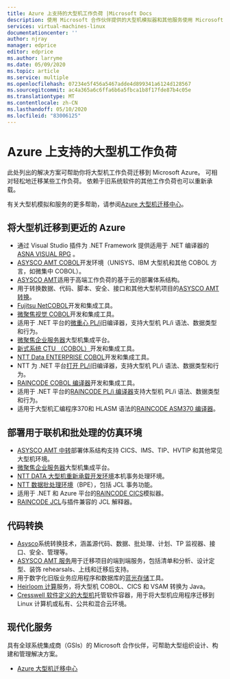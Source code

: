 ```yaml
---
title: Azure 上支持的大型机工作负荷 |Microsoft Docs
description: 使用 Microsoft 合作伙伴提供的大型机模拟器和其他服务使用 Microsoft Azure rehost 您的大型机工作负荷，例如基于 IBM Z 的系统。
services: virtual-machines-linux
documentationcenter: ''
author: njray
manager: edprice
editor: edprice
ms.author: larryme
ms.date: 05/09/2020
ms.topic: article
ms.service: multiple
ms.openlocfilehash: 07234e5f456a5467adde4d899341a6124d128567
ms.sourcegitcommit: ac4a365a6c6ffa6b6a5fbca1b8f17fde87b4c05e
ms.translationtype: MT
ms.contentlocale: zh-CN
ms.lasthandoff: 05/10/2020
ms.locfileid: "83006125"
---
```

# <a name="mainframe-workloads-supported-on-azure"></a>Azure 上支持的大型机工作负荷

此处列出的解决方案可帮助你将大型机工作负荷迁移到 Microsoft Azure。 可相对轻松地迁移某些工作负荷。 依赖于旧系统软件的其他工作负荷也可以重新承载。 

有关大型机模拟和服务的更多帮助，请参阅[Azure 大型机迁移中心](https://azure.microsoft.com/migration/mainframe/)。

## <a name="migrate-mainframe-closer-to-azure"></a>将大型机迁移到更近的 Azure

- 通过 Visual Studio 插件为 .NET Framework 提供适用于 .NET 编译器的[ASNA VISUAL RPG](https://asna.com/us/products/visual-rpg) 。
- [ASYSCO AMT COBOL](https://www.asysco.com/cobol/)开发环境（UNISYS、IBM 大型机和其他 COBOL 方言，如微集中 COBOL）。
- [ASYSCO AMT](https://www.asysco.com/amt-go/)适用于高端工作负荷的基于云的部署体系结构。
- 用于转换数据、代码、脚本、安全、接口和其他大型机项目的[ASYSCO AMT 转换](https://www.asysco.com/amt-transform/)。
- [Fujitsu NetCOBOL](https://www.fujitsu.com/global/products/software/developer-tool/netcobol/)开发和集成工具。
- [微聚焦视觉 COBOL](https://www.microfocus.com/products/visual-cobol/)开发和集成工具。
- 适用于 .NET 平台的[微重心 PL/i](https://www.microfocus.com/campaign/download/pli-modernization/)旧编译器，支持大型机 PL/i 语法、数据类型和行为。
- [微聚焦企业服务器](https://www.microfocus.com/products/enterprise-suite/enterprise-server/)大型机集成平台。
- [新式系统 CTU （COBOL）](https://modernsystems.com/automatic-cobol-to-java-conversion/)开发和集成工具。
- [NTT Data ENTERPRISE COBOL](https://us.nttdata.com/en/digital/application-development-and-modernization)开发和集成工具。
- NTT 为 .NET 平台[打开 PL/i](https://us.nttdata.com/en/digital/application-development-and-modernization)旧编译器，支持大型机 PL/i 语法、数据类型和行为。
- [RAINCODE COBOL 编译器](https://www.raincode.com/products/cobol/)开发和集成工具。
- 适用于 .NET 平台的[RAINCODE PL/i 编译器](https://www.raincode.com/products/pli/)支持大型机 PL/i 语法、数据类型和行为。
- 适用于大型机汇编程序370和 HLASM 语法的[RAINCODE ASM370 编译器](https://www.raincode.com/technical-landscape/asm370/)。

## <a name="deploy-an-emulation-environment-for-online-and-batch-processing"></a>部署用于联机和批处理的仿真环境

- [ASYSCO AMT 中转](https://www.asysco.com/amt-go/)部署体系结构支持 CICS、IMS、TIP、HVTIP 和其他常见大型机环境。
- [微聚焦企业服务器](https://www.microfocus.com/products/enterprise-suite/enterprise-server/)大型机集成平台。
- [NTT DATA 大型机重新承载开发环境](https://us.nttdata.com/en/-/media/assets/white-paper/apps-mainframe-re-hosting-development-environment-whitepaper.pdf)本机事务处理环境。
- [NTT 数据批处理环境](https://us.nttdata.com/en/-/media/assets/white-paper/apps-mainframe-re-hosting-development-environment-whitepaper.pdf)（BPE），包括 JCL 事务功能。
- 适用于 .NET 和 Azure 平台的[RAINCODE CICS](https://www.raincode.com/technical-landscape/cics/)模拟器。
- [RAINCODE JCL](https://www.raincode.com/products/jcl/)与插件兼容的 JCL 解释器。

## <a name="code-conversion"></a>代码转换

- [Asysco](https://www.asysco.com/azure-cloud/)系统转换技术，涵盖源代码、数据、批处理、计划、TP 监视器、接口、安全、管理等。
- [ASYSCO AMT 服务](https://www.asysco.com/migration-services/)用于迁移项目的端到端服务，包括清单和分析、设计定型、装饰 rehearsals、上线和迁移后支持。
- 用于数字化旧版业务应用程序和数据库的[蓝光存储](https://www.bluage.com/)工具。
- [Heirloom 计算](https://www.heirloomcomputing.com/tag/convert-cobol-to-java/)服务，将大型机 COBOL、CICS 和 VSAM 转换为 Java。
- [Cresswell 软件定义的大型机](https://www.lzlabs.com/)托管软件容器，用于将大型机应用程序迁移到 Linux 计算机或私有、公共和混合云环境。

## <a name="modernization-services"></a>现代化服务

具有全球系统集成商（GSIs）的 Microsoft 合作伙伴，可帮助大型组织设计、构建和管理解决方案。 

- [Azure 大型机迁移中心](https://azure.microsoft.com/migration/mainframe/)
